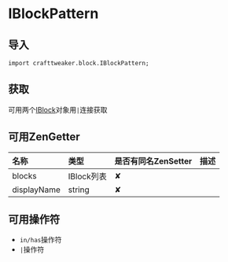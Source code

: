 # IBlockPattern

## 导入

`import crafttweaker.block.IBlockPattern;`

## 获取

可用两个[IBlock](https://youyi580.gitbook.io/zentutorial/crafttweaker-lib/block/iblock)对象用`|`连接获取

## 可用ZenGetter

| 名称 | 类型 | 是否有同名ZenSetter | 描述 |
| :--- | :--- | :--- | :--- |
| blocks | IBlock列表 | ✘ |  |
| displayName | string | ✘ |  |

## 可用操作符

* `in/has`操作符
* `|`操作符

